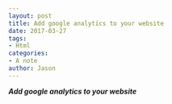```yaml
---
layout: post
title: Add google analytics to your website
date: 2017-03-27
tags:
- Html
categories:
- A note
author: Jason
---
```

<p><strong><em>Add google analytics to your website</em></strong></p>
